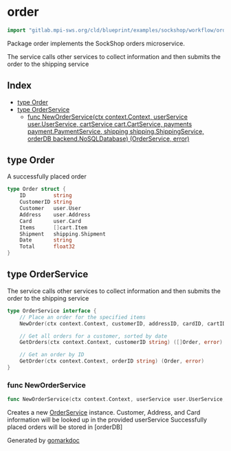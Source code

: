 <!-- Code generated by gomarkdoc. DO NOT EDIT -->

# order

```go
import "gitlab.mpi-sws.org/cld/blueprint/examples/sockshop/workflow/order"
```

Package order implements the SockShop orders microservice.

The service calls other services to collect information and then submits the order to the shipping service

## Index

- [type Order](<#Order>)
- [type OrderService](<#OrderService>)
  - [func NewOrderService\(ctx context.Context, userService user.UserService, cartService cart.CartService, payments payment.PaymentService, shipping shipping.ShippingService, orderDB backend.NoSQLDatabase\) \(OrderService, error\)](<#NewOrderService>)


<a name="Order"></a>
## type Order

A successfully placed order

```go
type Order struct {
    ID         string
    CustomerID string
    Customer   user.User
    Address    user.Address
    Card       user.Card
    Items      []cart.Item
    Shipment   shipping.Shipment
    Date       string
    Total      float32
}
```

<a name="OrderService"></a>
## type OrderService

The service calls other services to collect information and then submits the order to the shipping service

```go
type OrderService interface {
    // Place an order for the specified items
    NewOrder(ctx context.Context, customerID, addressID, cardID, cartID string) (Order, error)

    // Get all orders for a customer, sorted by date
    GetOrders(ctx context.Context, customerID string) ([]Order, error)

    // Get an order by ID
    GetOrder(ctx context.Context, orderID string) (Order, error)
}
```

<a name="NewOrderService"></a>
### func NewOrderService

```go
func NewOrderService(ctx context.Context, userService user.UserService, cartService cart.CartService, payments payment.PaymentService, shipping shipping.ShippingService, orderDB backend.NoSQLDatabase) (OrderService, error)
```

Creates a new [OrderService](<#OrderService>) instance. Customer, Address, and Card information will be looked up in the provided userService Successfully placed orders will be stored in \[orderDB\]

Generated by [gomarkdoc](<https://github.com/princjef/gomarkdoc>)
